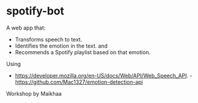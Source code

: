 # spotify-bot

A web app that:
- Transforms speech to text.
- Identifies the emotion in the text.
and
- Recommends a Spotify playlist based on that emotion.

Using
- https://developer.mozilla.org/en-US/docs/Web/API/Web_Speech_API.
 -https://github.com/Mac1327/emotion-detection-api

Workshop by Maikhaa
